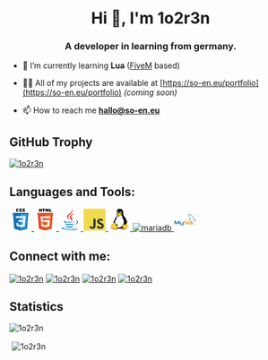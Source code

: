 <h1 align="center">Hi 👋, I'm 1o2r3n</h1>

<h3 align="center">A developer in learning from germany.</h3>

- 🌱 I’m currently learning **Lua** ([FiveM](https://github.com/1o2r3n/FiveM) based)

- 👨‍💻 All of my projects are available at [https://so-en.eu/portfolio](https://so-en.eu/portfolio) *(coming soon)*

- 📫 How to reach me **hallo@so-en.eu**

<h2>GitHub Trophy</h2>
<p align="left"> <a href="https://github.com/ryo-ma/github-profile-trophy"><img src="https://github-profile-trophy.vercel.app/?username=1o2r3n" alt="1o2r3n" /></a> </p>

<h2>Languages and Tools:</h2>
<p align="left"> <a href="https://www.w3schools.com/css/" target="_blank"> <img src="https://raw.githubusercontent.com/devicons/devicon/master/icons/css3/css3-original-wordmark.svg" alt="css3" width="40" height="40"/> </a> <a href="https://www.w3.org/html/" target="_blank"> <img src="https://raw.githubusercontent.com/devicons/devicon/master/icons/html5/html5-original-wordmark.svg" alt="html5" width="40" height="40"/> </a> <a href="https://www.java.com" target="_blank"> <img src="https://raw.githubusercontent.com/devicons/devicon/master/icons/java/java-original.svg" alt="java" width="40" height="40"/> </a> <a href="https://developer.mozilla.org/en-US/docs/Web/JavaScript" target="_blank"> <img src="https://raw.githubusercontent.com/devicons/devicon/master/icons/javascript/javascript-original.svg" alt="javascript" width="40" height="40"/> </a> <a href="https://www.linux.org/" target="_blank"> <img src="https://raw.githubusercontent.com/devicons/devicon/master/icons/linux/linux-original.svg" alt="linux" width="40" height="40"/> </a> <a href="https://mariadb.org/" target="_blank"> <img src="https://www.vectorlogo.zone/logos/mariadb/mariadb-icon.svg" alt="mariadb" width="40" height="40"/> </a> <a href="https://www.mysql.com/" target="_blank"> <img src="https://raw.githubusercontent.com/devicons/devicon/master/icons/mysql/mysql-original-wordmark.svg" alt="mysql" width="40" height="40"/> </a> </p>


<h2>Connect with me:</h2>
<p align="left">
<a href="https://twitter.com/1o2r3n" target="blank"><img align="center" src="https://raw.githubusercontent.com/rahuldkjain/github-profile-readme-generator/master/src/images/icons/Social/twitter.svg" alt="1o2r3n" height="30" width="40" /></a>
<a href="https://instagram.com/1o2r3n" target="blank"><img align="center" src="https://raw.githubusercontent.com/rahuldkjain/github-profile-readme-generator/master/src/images/icons/Social/instagram.svg" alt="1o2r3n" height="30" width="40" /></a>
  <a href="#" target="blank"><img align="center" src="https://raw.githubusercontent.com/rahuldkjain/github-profile-readme-generator/master/src/images/icons/Social/discord.svg" alt="1o2r3n" height="30" width="40" /></a>
<a href="https://www.buymeacoffee.com/1o2r3n" target="blank"><img align="center" src="https://cdn.buymeacoffee.com/buttons/v2/default-yellow.png" alt="1o2r3n" height="50" width="210" /></a>
</p>

<h2>Statistics</h2>
<p align="left"> <img src="https://komarev.com/ghpvc/?username=1o2r3n&label=Profile%20views&color=0e75b6&style=flat" alt="1o2r3n" /> </p>

<p>&nbsp;<img align="center" src="https://github-readme-stats.vercel.app/api?username=1o2r3n&show_icons=true&locale=en" alt="1o2r3n" /></p>
